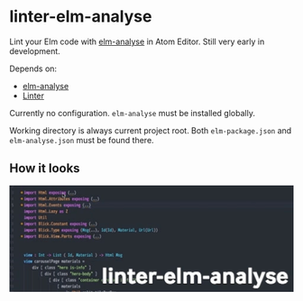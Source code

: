 # linter-elm-analyse

Lint your Elm code with [elm-analyse] in Atom Editor. Still very early in development.

[elm-analyse]: https://github.com/stil4m/elm-analyse

Depends on:

- [elm-analyse]
- [Linter](https://github.com/steelbrain/linter)

Currently no configuration. `elm-analyse` must be installed globally.

Working directory is always current project root.
Both `elm-package.json` and `elm-analyse.json` must be found there.


## How it looks

<img src="linter-elm-analyse.gif" width="640px">
